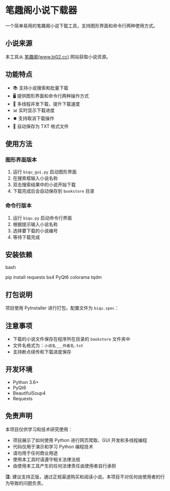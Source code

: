 # 笔趣阁小说下载器

一个简单易用的笔趣阁小说下载工具，支持图形界面和命令行两种使用方式。

## 小说来源

本工具从 [笔趣阁(www.bi02.cc)](https://www.bi02.cc) 网站获取小说资源。

## 功能特点

- 📚 支持小说搜索和批量下载
- 🖥️ 提供图形界面和命令行两种操作方式
- 🚀 多线程并发下载，提升下载速度
- 📊 实时显示下载进度
- ⏹️ 支持取消下载操作
- 💾 自动保存为 TXT 格式文件

## 使用方法

### 图形界面版本

1. 运行 `biqu_gui.py` 启动图形界面
2. 在搜索框输入小说名称
3. 双击搜索结果中的小说开始下载
4. 下载完成后会自动保存到 `bookstore` 目录

### 命令行版本

1. 运行 `biqu.py` 启动命令行界面
2. 根据提示输入小说名称
3. 选择要下载的小说编号
4. 等待下载完成

## 安装依赖
bash

pip install requests bs4 PyQt6 colorama tqdm

## 打包说明

项目使用 PyInstaller 进行打包，配置文件为 `biqu.spec`：


## 注意事项

- 下载的小说文件保存在程序所在目录的 `bookstore` 文件夹中
- 文件名格式为：`小说名___作者名.txt`
- 支持断点续传和下载进度保存

## 开发环境

- Python 3.6+
- PyQt6
- BeautifulSoup4
- Requests

## 免责声明

本项目仅供学习和技术研究使用：
- 项目展示了如何使用 Python 进行网页爬取、GUI 开发和多线程编程
- 代码仅用于演示和学习 Python 编程技术
- 请勿用于任何商业用途
- 使用本工具时请遵守相关法律法规
- 由使用本工具产生的任何法律责任由使用者自行承担

**注**: 建议支持正版，通过正规渠道购买和阅读小说。本项目不对任何由使用者的行为导致的问题负责。

